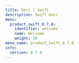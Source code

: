 ```yaml
---
title: Docs | Swift
description: Swift Docs
menu:
  product_swift_0.7.0:
    identifier: welcome
    name: Welcome
    weight: 10
menu_name: product_swift_0.7.0
info:
  version: 0.7.0
---
```


